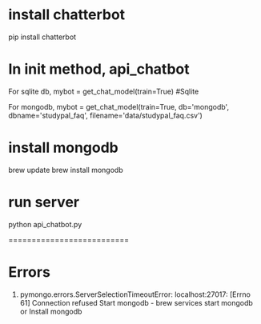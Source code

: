 
# install chatterbot
pip install chatterbot

# In init method, api_chatbot
For sqlite db,
mybot = get_chat_model(train=True) #Sqlite

For mongodb,
mybot = get_chat_model(train=True, db='mongodb', dbname='studypal_faq', filename='data/studypal_faq.csv')

# install mongodb
brew update
brew install mongodb

# run server
python api_chatbot.py

==========================

# Errors

1. pymongo.errors.ServerSelectionTimeoutError: localhost:27017: [Errno 61] Connection refused
Start mongodb - brew services start mongodb
or Install mongodb
